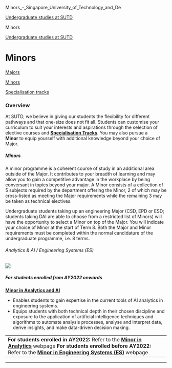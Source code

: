 Minors_-_Singapore_University_of_Technology_and_De



[Undergraduate studies at SUTD](/education/undergraduate) 

Minors

[Undergraduate studies at SUTD](https://www.sutd.edu.sg/education/undergraduate)

Minors
======

[Majors](/education/undergraduate/majors/#tabs)

[Minors](/education/undergraduate/minors/#tabs)

[Specialisation tracks](/education/undergraduate/specialisation-tracks/#tabs)

### Overview



At SUTD, we believe in giving our students the flexibility for different pathways and that one-size does not fit all. Students can customise your curriculum to suit your interests and aspirations through the selection of elective courses and **[Specialisation Tracks](/education/undergraduate/specialisation-tracks/)**. You may also pursue a **Minor** to equip yourself with additional knowledge beyond your choice of Major.



##### **Minors**



A minor programme is a coherent course of study in an additional area outside of the Major. It contributes to your breadth of learning and may allow you to gain a competitive advantage in the workplace by being conversant in topics beyond your major. A Minor consists of a collection of 5 subjects required by the department offering the Minor, 2 of which may be cross-listed as meeting the Major requirements while the remaining 3 may be taken as technical electives.



Undergraduate students taking up an engineering Major (CSD, EPD or ESD; students taking DAI are able to choose from a restricted list of Minors) will have the opportunity to select a Minor on top of the Major. You will indicate your choice of Minor at the start of Term 8. Both the Major and Minor requirements must be completed within the normal candidature of the undergraduate programme, i.e. 8 terms.

###### Analytics & AI / Engineering Systems (ES)

![](http://www.sutd.edu.sg/wp-content/uploads/2024/09/es_1.jpg)

##### **For students enrolled from AY2022 onwards**

**[Minor in Analytics and AI](/esd/education/undergraduate/minors/analytics-and-ai/)**

* Enables students to gain expertise in the current tools of AI analytics in engineering systems.
* Equips students with both technical depth in their chosen discipline and exposure to the application of artificial intelligence techniques and algorithms to automate analysis processes, analyse and interpret data, derive insights, and make data-driven decision making.

|  |
| --- |
| **For students enrolled in AY2022:**   Refer to the **[Minor in Analytics](/esd/education/undergraduate/minors/analytics/)** webpage    **For students enrolled before AY2022:**    Refer to the **[Minor in Engineering Systems (ES)](/esd/education/undergraduate/minors/engineering-systems/)** webpage |

---

